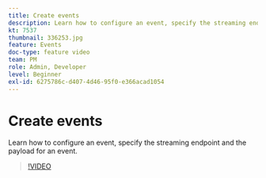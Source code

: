 ```yaml
---
title: Create events
description: Learn how to configure an event, specify the streaming endpoint and the payload for an event.
kt: 7537
thumbnail: 336253.jpg
feature: Events
doc-type: feature video
team: PM
role: Admin, Developer
level: Beginner
exl-id: 6275786c-d407-4d46-95f0-e366acad1054
---
```

# Create events

Learn how to configure an event, specify the streaming endpoint and the payload for an event.

>[!VIDEO](https://video.tv.adobe.com/v/336253?quality=12&learn=on)
